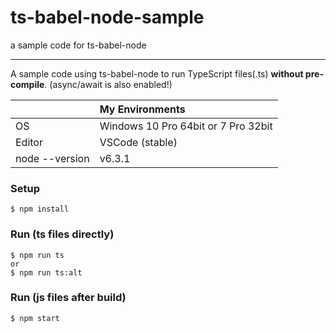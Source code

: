 # ts-babel-node-sample
a sample code for ts-babel-node

---

A sample code using ts-babel-node to run TypeScript files(.ts) **without pre-compile**. (async/await is also enabled!) 

||My Environments|
|:--|:--|
|OS|Windows 10 Pro 64bit or 7 Pro 32bit|
|Editor|VSCode (stable)|
|node --version|v6.3.1|

### Setup
```
$ npm install
```

### Run (ts files directly)
```
$ npm run ts
or
$ npm run ts:alt
```

### Run (js files after build)
```
$ npm start
```

